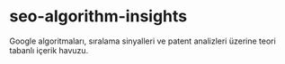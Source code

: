 # seo-algorithm-insights
Google algoritmaları, sıralama sinyalleri ve patent analizleri üzerine teori tabanlı içerik havuzu.
